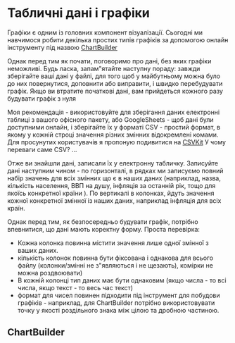 # Табличні дані і графіки

Графіки є одним із головних компонент візуалізації. Сьогодні ми навчимося робити декілька простих типів графіків 
за допомогою онлайн інструменту під назвою [ChartBuilder](https://quartz.github.io/Chartbuilder/)

Однак перед тим як почати, поговоримо про дані, без яких графіки неможливі. Будь ласка, запам"ятайте наступну пораду: завжди
зберігайте ваші дані у файлі, для того щоб у майбутньому можна було до них повернутися, доповнити або
виправити, і швидко перебудувати графік. Якщо ви втратите початкові дані, вам прийдеться кожного разу будувати графік з нуля

Моя рекомендація - використовуйте для зберігання даних електронні таблиці з вашого офісного пакету, або GoogleSheets - щоб дані були доступними онлайн, і зберігайте їх у форматі CSV - простий формат, в якому у кожній строці значення різних змінних відокремлені комами. Для просунутих користувачів я пропоную подивитися на [CSVKit](https://csvkit.readthedocs.io/en/0.9.1/)
У чому переваги саме CSV? ...

Отже ви знайшли дані, записали їх у електронну табличку. Записуйте дані наступним чином - по горизонталі, в рядках 
ми записуємо повний набір значень для всіх змінних що є в наших даних (наприклад, назва, кількість населення, ВВП на душу, інфляція за останній рік, тощо для якоїсь конкретної країни ). По вертикалі в колонках, йдуть значення кожної конкретної змінної із наших даних, наприклад інфляція для всіх країн. 

Однак перед тим, як безпосередньо будувати графік, потрібно впевнитися, що дані 
мають коректну форму. Проста перевірка:
* Кожна колонка повинна містити значення лише одної змінної з ваших даних.
* кількість колонок повинна бути фіксована і однакова для всього файлу (колонки/змінні не з"являються і не щезають), комірки не можна роздвоювати) 
* В кожній колонці тип даних має бути однаковим (якщо числа - то всі числа, якщо текст - то весь час текст)
* формат для чисел повинен підходити під інструмент для побудови графіків - наприклад, для ChartBuilder потрібно використовувати точку у якості роздільного знака між цілою та дробною частиною.


## ChartBuilder 



